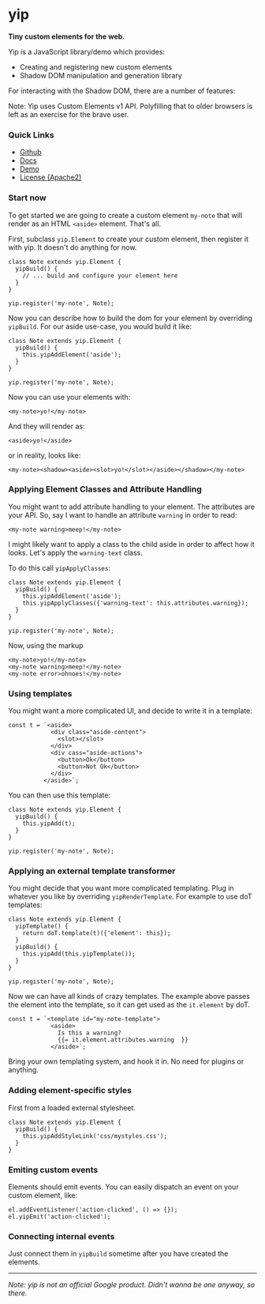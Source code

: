 # yip

**Tiny custom elements for the web.**

Yip is a JavaScript library/demo which provides:

* Creating and registering new custom elements
* Shadow DOM manipulation and generation library

For interacting with the Shadow DOM, there are a number of features:

Note: Yip uses Custom Elements v1 API. Polyfilling that to older browsers is
left as an exercise for the brave user.


### Quick Links

* [Github](https://github.com/aliafshar/yip)
* [Docs](https://yipjs-7c3d2.firebaseapp.com/)
* [Demo](https://yipjs-7c3d2.firebaseapp.com/demo)
* [License (Apache2)](https://github.com/aliafshar/yip/blob/master/LICENSE)

### Start now

To get started we are going to create a custom element `my-note` that will
render as an HTML `<aside>` element. That's all.

First, subclass `yip.Element` to create your custom element, then register it
with yip. It doesn't do anything for now.

```
class Note extends yip.Element {
  yipBuild() {
    // ... build and configure your element here
  }
}

yip.register('my-note', Note);
```

Now you can describe how to build the dom for your element by overriding
`yipBuild`. For our aside use-case, you would build it like:

```
class Note extends yip.Element {
  yipBuild() {
    this.yipAddElement('aside');
  }
}

yip.register('my-note', Note);
```

Now you can use your elements with:

```
<my-note>yo!</my-note>
```

And they will render as:

```
<aside>yo!</aside>
```

or in reality, looks like:

```
<my-note><shadow><aside><slot>yo!</slot></aside></shadow></my-note>
```

### Applying Element Classes and Attribute Handling

You might want to add attribute handling to your element. The
attributes are your API. So, say I want to handle an attribute `warning` in
order to read:

```
<my-note warning>meep!</my-note>
```

I might likely want to apply a class to the child aside in order to affect how it
looks. Let's apply the `warning-text` class.

To do this call `yipApplyClasses`:

```
class Note extends yip.Element {
  yipBuild() {
    this.yipAddElement('aside');
    this.yipApplyClasses({'warning-text': this.attributes.warning});
  }
}

yip.register('my-note', Note);
```

Now, using the markup 
```
<my-note>yo!</my-note>
<my-note warning>meep!</my-note>
<my-note error>ohnoes!</my-note>
```

### Using templates

You might want a more complicated UI, and decide to write it in a template:


```
const t = `<aside>
            <div class="aside-content">
              <slot></slot>
            </div>
            <div cass="aside-actions">
              <button>Ok</button>
              <button>Not Ok</button>
            </div>
          </aside>`;
```
You can then use this template:

```
class Note extends yip.Element {
  yipBuild() {
    this.yipAdd(t);
  }
}

yip.register('my-note', Note);
```
### Applying an external template transformer

You might decide that you want more complicated templating. Plug in whatever you
like by overriding `yipRenderTemplate`. For example to use doT templates:

```
class Note extends yip.Element {
  yipTemplate() {
    return doT.template(t)({'element': this});
  }
  yipBuild() {
    this.yipAdd(this.yipTemplate());
  }
}

yip.register('my-note', Note);
```

Now we can have all kinds of crazy templates. The example above passes the
element into the template, so it can get used as the `it.element` by doT.

```
const t = `<template id="my-note-template">
            <aside>
              Is this a warning?
              {{= it.element.attributes.warning  }}
            </aside>`;
```
Bring your own templating system, and hook it in. No need for plugins
or anything.

### Adding element-specific styles

First from a loaded external stylesheet.

```
class Note extends yip.Element {
  yipBuild() {
    this.yipAddStyleLink('css/mystyles.css');
  }
}
```

### Emiting custom events

Elements should emit events. You can easily dispatch an event on your custom
element, like:

```
el.addEventListener('action-clicked', () => {});
el.yipEmit('action-clicked');
```

### Connecting internal events

Just connect them in `yipBuild` sometime after you have created the elements.

<hr />

*Note: yip is not an official Google product. Didn't wanna be one anyway, so
there.*

